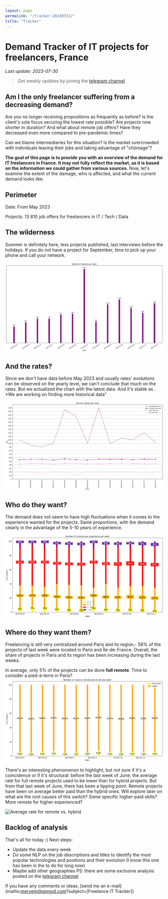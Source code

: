 ```yaml
---
layout: page
permalink: "/tracker-20230731/"
title: "Tracker"
---
```

# Demand Tracker of IT projects for freelancers, France
*Last update: 2023-07-30*
> Get weekly updates by joining the [telegram
> channel](https://t.me/+3y9PJaF335UxYTg0)

## Am I the only freelancer suffering from a decreasing demand?

Are you no longer receiving propositions as frequently as before? 
Is the client's sole focus securing the lowest rate possible?
Are projects now shorter in duration?
And what about remote job offers? Have they decreased even more compared to pre-pandemic times? 

Can we blame intermediaries for this situation? 
Is the market overcrowded with individuals leaving their jobs and taking advantage of "chômage"?

**The goal of this page is to provide you with an overview of the demand for IT freelancers in France. It may not fully reflect the market, as it is based on the information we could gather from various sources.**
Now, let's examine the extent of the damage, who is affected, and what the current demand looks like.

## Perimeter
Date: From May 2023

Projects: 13 810 job offers for freelancers in IT / Tech / Data

## The wilderness
Summer is definitely here, less projects published, last interviews before the holidays. If you do not have a project for September, time to pick up your phone and call your network.

![Number of projects posted per week](/nbmissions_week_20230731.png)

## And the rates?
Since we don't have data before May 2023 and usually rates' evolutions can be observed on the yearly level, we can't conclude that much on the rates. But we actualized the chart with the latest data.
And it's stable as .
*We are working on finding more historical data"

![Rates' evolutions](/rates_week_20230731.png)

## Who do they want?
The demand does not seem to have high fluctuations when it comes to the experience wanted for the projects.
Same proportions, with the demand clearly in the advantage of the 5-10 years of experience.

![Demand per experience](/nbmissions_exp_20230724.png)

## Where do they want them?
Freelancing is still very centralized around Paris and its region,- 58% of the projects of last week were located in Paris and Île-de-France.
Overall, the share of projects in Paris and its region has been increasing during the last weeks.


In average, only 5% of the projects can be done **full remote**. Time to consider a pied-à-terre in Paris?
![Demand per remote](/nbmissions_remote_20230731.png)

There's an interesting phenomenon to highlight, but not sure if it's a coincidence or if it's structural: before the last week of June, the average rate for full remote projects used to be lower than for hybrid projects.
But from that last week of June, there has been a tipping point. Remote projects have been on average better paid than the hybrid ones.
Will explore later on what are the root causes of this switch? Some specific higher-paid skills? More remote for higher experienced?

![Average rate for remote vs. hybrid](/rates_remote_20230731)



## Backlog of analysis
That's all for today :)
Next steps: 
- Update the data every week
- Do some NLP on the job descriptions and titles to identify the most popular technologies and positions and their evolution (I know this one has been in the to do for long now)
- Maybe add other geographies
PS: there are some exclusive analysis posted on the [telegram channel](https://t.me/+3y9PJaF335UxYTg0)

If you have any comments or ideas, [send me an e-mail](mailto:meryem@spreyd.com?subject=[Freelance IT Tracker])
